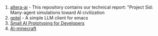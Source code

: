 1. [altera-ai](https://github.com/altera-al/project-sid) - This repository contains our technical report: "Project Sid: Many-agent simulations toward AI civilization
2. [gptel](https://github.com/karthink/gptel) - A simple LLM client for emacs
3. [Small AI Prototyping for Developers](https://github.com/krixik-ai/krixik-docs)
4. [AI-minecraft](https://aiminecraft.net/)
